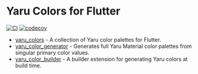 # Yaru Colors for Flutter

[![CI](https://github.com/ubuntu/yaru_colors.dart/workflows/Tests/badge.svg)](https://github.com/ubuntu/yaru_colors.dart/actions/workflows/tests.yaml)
[![codecov](https://codecov.io/gh/ubuntu/yaru_colors.dart/branch/main/graph/badge.svg?token=xuGIiNAANl)](https://codecov.io/gh/ubuntu/yaru_colors.dart)

- [yaru_colors](https://github.com/ubuntu/yaru_colors.dart/tree/main/packages/yaru_colors) - A collection of Yaru color palettes for Flutter.
- [yaru_color_generator](https://github.com/ubuntu/yaru_colors.dart/tree/main/packages/yaru_color_generator) - Generates full Yaru Material color palettes from singular primary color values.
- [yaru_color_builder](https://github.com/ubuntu/yaru_colors.dart/tree/main/packages/yaru_color_builder) - A builder extension for generating Yaru colors at build time.
